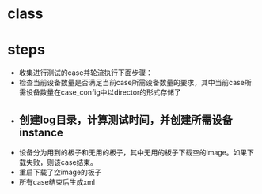 # class





# steps
- 收集进行测试的case并轮流执行下面步骤：
- 检查当前设备数量是否满足当前case所需设备数量的要求，其中当前case所需设备数量在case_config中以director的形式存储了
- 创建log目录，计算测试时间，并创建所需设备instance
	- 
- 设备分为用到的板子和无用的板子，其中无用的板子下载空的image。如果下载失败，则该case结束。
- 重启下载了空image的板子
- 所有case结束后生成xml
